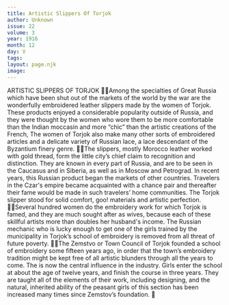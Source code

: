 ```yaml
---
title: Artistic Slippers Of Torjok
author: Unknown
issue: 22
volume: 3
year: 1916
month: 12
day: V
tags:
layout: page.njk
image:
---
```

ARTISTIC SLIPPERS OF TORJOK Among the specialties of Great Russia which have been shut out of the markets of the world by the war are the wonderfully embroidered leather slippers made by the women of Torjok. These products enjoyed a considerable popularity outside of Russia, and they were thought by the women who wore them to be more comfortable than the Indian moccasin and more “chic” than the artistic creations of the French, The women of Torjok also make many other sorts of embroidered articles and a delicate variety of Russian lace, a lace descendant of the Byzantium finery genre. The slippers, mostly Morocco leather worked with gold thread, form the little city’s chief claim to recognition and distinction. They are known in every part of Russia, and are to be seen in the Caucasus and in Siberia, as well as in Moscow and Petrograd. In recent years, this Russian product began the markets of other countries. Travelers in the Czar's empire became acquainted with a chance pair and thereafter their fame would be made in such travelers’ home communities. The Torjok slipper stood for solid comfort, goo! materials and artistic perfection. Several hundred women do the embroidery work for which Torjok is famed, and they are much sought after as wives, because each of these skillful artists more than doubles her husband's income. The Russian mechanic who is lucky enough to get one of the girls trained by the municipality in Torjok’s school of embroidery is removed from all threat of future poverty. The Zemstvo or Town Council of Torjok founded a school of embroidery some fifteen years ago, in order that the town’s embroidery tradition might be kept free of all artistic blunders through all the years to come. The is now the central influence in the industry. Girls enter the school at about the age of twelve years, and finish the course in three years. They are taught all of the elements of their work, including designing, and the natural, inherited ability of the peasant girls of this section has been increased many times since Zemstov’s foundation. 
